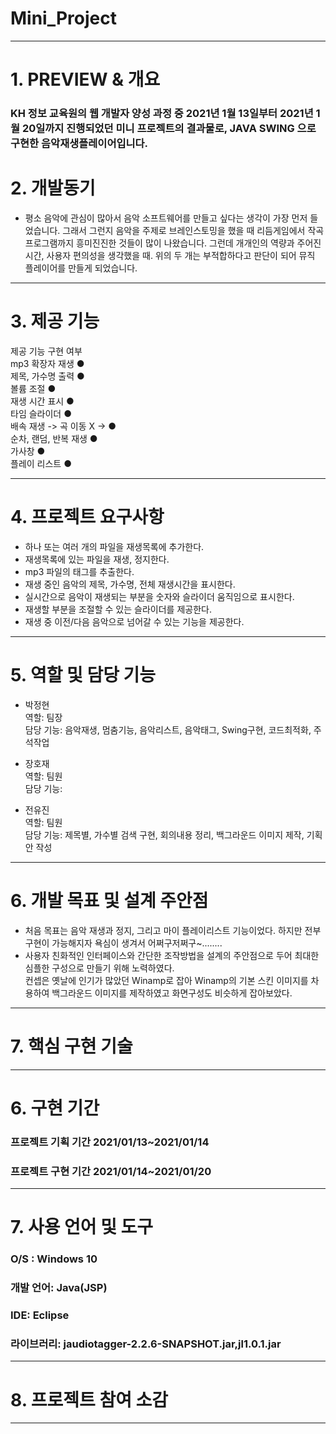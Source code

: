 # Mini_Project
 ---------------------------------------

# 1. PREVIEW & 개요
### KH 정보 교육원의 웹 개발자 양성 과정 중 2021년 1월 13일부터 2021년 1월 20일까지 진행되었던 미니 프로젝트의 결과물로, JAVA SWING 으로 구현한 음악재생플레이어입니다.

# 2. 개발동기
- 평소 음악에 관심이 많아서 음악 소프트웨어를 만들고 싶다는 생각이 가장 먼저 들었습니다. 그래서 그런지 음악을 주제로 브레인스토밍을 했을 때 리듬게임에서 작곡 프로그램까지 흥미진진한 것들이 많이 나왔습니다. 그런데 개개인의 역량과 주어진 시간, 사용자 편의성을 생각했을 때. 위의 두 개는 부적합하다고 판단이 되어 뮤직 플레이어를 만들게 되었습니다.
 
 ---------------------------------------
# 3. 제공 기능

   제공 기능              구현 여부   
mp3 확장자 재생               ●   
제목, 가수명 출력             ●   
볼륨 조절                     ●   
재생 시간 표시                ●   
타임 슬라이더                 ●   
배속 재생 -> 곡 이동        X -> ●   
순차, 랜덤, 반복 재생         ●   
가사창                        ●   
플레이 리스트                 ●   



 ---------------------------------------
# 4. 프로젝트 요구사항
- 하나 또는 여러 개의 파일을 재생목록에 추가한다.   
- 재생목록에 있는 파일을 재생, 정지한다.
- mp3 파일의 태그를 추출한다.
- 재생 중인 음악의 제목, 가수명, 전체 재생시간을 표시한다.
- 실시간으로 음악이 재생되는 부분을 숫자와 슬라이더 움직임으로 표시한다.
- 재생할 부분을 조절할 수 있는 슬라이더를 제공한다.
- 재생 중 이전/다음 음악으로 넘어갈 수 있는 기능을 제공한다.
 ---------------------------------------
 # 5. 역할 및 담당 기능
 - 박정현   
  역할: 팀장   
  담당 기능: 음악재생, 멈춤기능, 음악리스트, 음악태그, Swing구현, 코드최적화, 주석작업   
  
- 장호재   
  역할: 팀원   
  담당 기능:   
  
- 전유진   
  역할: 팀원   
  담당 기능: 제목별, 가수별 검색 구현, 회의내용 정리, 백그라운드 이미지 제작, 기획안 작성   
 
 ---------------------------------------
 # 6. 개발 목표 및 설계 주안점
 - 처음 목표는 음악 재생과 정지, 그리고 마이 플레이리스트 기능이었다. 하지만 전부 구현이 가능해지자 욕심이 생겨서 어쩌구저쩌구~........   
 - 사용자 친화적인 인터페이스와 간단한 조작방법을 설계의 주안점으로 두어 최대한 심플한 구성으로 만들기 위해 노력하였다.    
   컨셉은 옛날에 인기가 많았던 Winamp로 잡아 Winamp의 기본 스킨 이미지를 차용하여 백그라운드 이미지를 제작하였고 화면구성도 비슷하게 잡아보았다.      
 ---------------------------------------
 
 
# 7. 핵심 구현 기술   
 ---------------------------------------
# 6. 구현 기간   
### 프로젝트 기획 기간 2021/01/13~2021/01/14   
### 프로젝트 구현 기간 2021/01/14~2021/01/20    
 ---------------------------------------
# 7. 사용 언어 및 도구   
### O/S : Windows 10   
### 개발 언어: Java(JSP)   
### IDE:  Eclipse    
### 라이브러리: jaudiotagger-2.2.6-SNAPSHOT.jar,jl1.0.1.jar    
 ---------------------------------------
# 8. 프로젝트 참여 소감   

 ---------------------------------------
